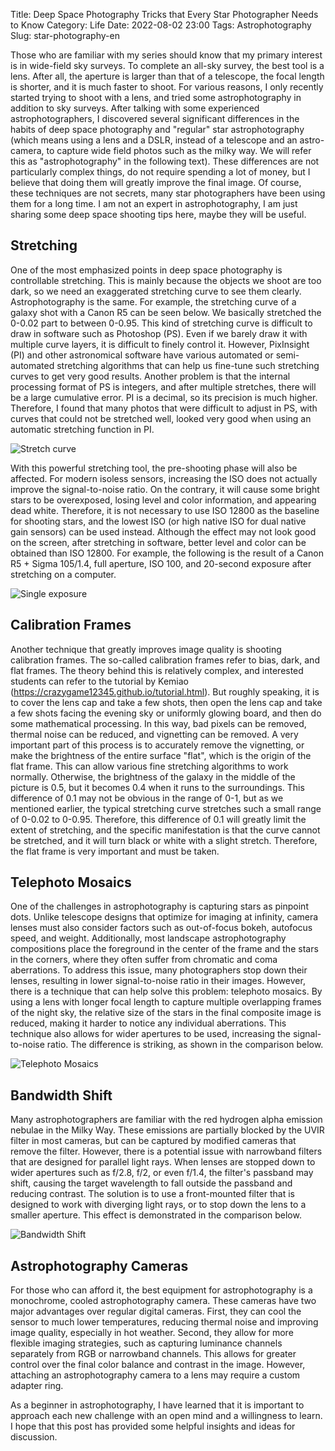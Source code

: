 Title: Deep Space Photography Tricks that Every Star Photographer Needs to Know
Category: Life
Date: 2022-08-02 23:00
Tags: Astrophotography
Slug: star-photography-en

Those who are familiar with my series should know that my primary interest is in wide-field sky surveys. To complete an all-sky survey, the best tool is a lens. After all, the aperture is larger than that of a telescope, the focal length is shorter, and it is much faster to shoot. For various reasons, I only recently started trying to shoot with a lens, and tried some astrophotography in addition to sky surveys. After talking with some experienced astrophotographers, I discovered several significant differences in the habits of deep space photography and "regular" star astrophotography (which means using a lens and a DSLR, instead of a telescope and an astro-camera, to capture wide field photos such as the milky way. We will refer this as "astrophotography" in the following text). These differences are not particularly complex things, do not require spending a lot of money, but I believe that doing them will greatly improve the final image. Of course, these techniques are not secrets, many star photographers have been using them for a long time. I am not an expert in astrophotography, I am just sharing some deep space shooting tips here, maybe they will be useful.

## Stretching

One of the most emphasized points in deep space photography is controllable stretching. This is mainly because the objects we shoot are too dark, so we need an exaggerated stretching curve to see them clearly. Astrophotography is the same. For example, the stretching curve of a galaxy shot with a Canon R5 can be seen below. We basically stretched the 0-0.02 part to between 0-0.95. This kind of stretching curve is difficult to draw in software such as Photoshop (PS). Even if we barely draw it with multiple curve layers, it is difficult to finely control it. However, PixInsight (PI) and other astronomical software have various automated or semi-automated stretching algorithms that can help us fine-tune such stretching curves to get very good results. Another problem is that the internal processing format of PS is integers, and after multiple stretches, there will be a large cumulative error. PI is a decimal, so its precision is much higher. Therefore, I found that many photos that were difficult to adjust in PS, with curves that could not be stretched well, looked very good when using an automatic stretching function in PI.

![Stretch curve](/images/star-photography-stretch.jpg)

With this powerful stretching tool, the pre-shooting phase will also be affected. For modern isoless sensors, increasing the ISO does not actually improve the signal-to-noise ratio. On the contrary, it will cause some bright stars to be overexposed, losing level and color information, and appearing dead white. Therefore, it is not necessary to use ISO 12800 as the baseline for shooting stars, and the lowest ISO (or high native ISO for dual native gain sensors) can be used instead. Although the effect may not look good on the screen, after stretching in software, better level and color can be obtained than ISO 12800. For example, the following is the result of a Canon R5 + Sigma 105/1.4, full aperture, ISO 100, and 20-second exposure after stretching on a computer.

![Single exposure](/images/star-photography-single-exp.jpg)

## Calibration Frames

Another technique that greatly improves image quality is shooting calibration frames. The so-called calibration frames refer to bias, dark, and flat frames. The theory behind this is relatively complex, and interested students can refer to the tutorial by Kemiao (https://crazygame12345.github.io/tutorial.html). But roughly speaking, it is to cover the lens cap and take a few shots, then open the lens cap and take a few shots facing the evening sky or uniformly glowing board, and then do some mathematical processing. In this way, bad pixels can be removed, thermal noise can be reduced, and vignetting can be removed. A very important part of this process is to accurately remove the vignetting, or make the brightness of the entire surface "flat", which is the origin of the flat frame. This can allow various fine stretching algorithms to work normally. Otherwise, the brightness of the galaxy in the middle of the picture is 0.5, but it becomes 0.4 when it runs to the surroundings. This difference of 0.1 may not be obvious in the range of 0-1, but as we mentioned earlier, the typical stretching curve stretches such a small range of 0-0.02 to 0-0.95. Therefore, this difference of 0.1 will greatly limit the extent of stretching, and the specific manifestation is that the curve cannot be stretched, and it will turn black or white with a slight stretch. Therefore, the flat frame is very important and must be taken.

## Telephoto Mosaics

One of the challenges in astrophotography is capturing stars as pinpoint dots. Unlike telescope designs that optimize for imaging at infinity, camera lenses must also consider factors such as out-of-focus bokeh, autofocus speed, and weight. Additionally, most landscape astrophotography compositions place the foreground in the center of the frame and the stars in the corners, where they often suffer from chromatic and coma aberrations. To address this issue, many photographers stop down their lenses, resulting in lower signal-to-noise ratio in their images. However, there is a technique that can help solve this problem: telephoto mosaics. By using a lens with longer focal length to capture multiple overlapping frames of the night sky, the relative size of the stars in the final composite image is reduced, making it harder to notice any individual aberrations. This technique also allows for wider apertures to be used, increasing the signal-to-noise ratio. The difference is striking, as shown in the comparison below.

![Telephoto Mosaics](/images/star-photography-deep-approach.jpg)

## Bandwidth Shift

Many astrophotographers are familiar with the red hydrogen alpha emission nebulae in the Milky Way. These emissions are partially blocked by the UVIR filter in most cameras, but can be captured by modified cameras that remove the filter. However, there is a potential issue with narrowband filters that are designed for parallel light rays. When lenses are stopped down to wider apertures such as f/2.8, f/2, or even f/1.4, the filter's passband may shift, causing the target wavelength to fall outside the passband and reducing contrast. The solution is to use a front-mounted filter that is designed to work with diverging light rays, or to stop down the lens to a smaller aperture. This effect is demonstrated in the comparison below.

![Bandwidth Shift](/images/star-photography-bandwidth-shift.jpg)

## Astrophotography Cameras

For those who can afford it, the best equipment for astrophotography is a monochrome, cooled astrophotography camera. These cameras have two major advantages over regular digital cameras. First, they can cool the sensor to much lower temperatures, reducing thermal noise and improving image quality, especially in hot weather. Second, they allow for more flexible imaging strategies, such as capturing luminance channels separately from RGB or narrowband channels. This allows for greater control over the final color balance and contrast in the image. However, attaching an astrophotography camera to a lens may require a custom adapter ring.

As a beginner in astrophotography, I have learned that it is important to approach each new challenge with an open mind and a willingness to learn. I hope that this post has provided some helpful insights and ideas for discussion.